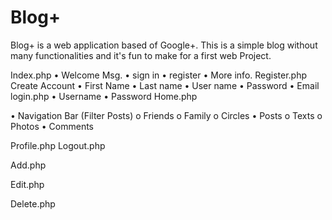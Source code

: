 # Blog+
Blog+ is a web application based of Google+. This is a simple blog without many functionalities and it's fun to make for a first web Project.  

Index.php
•	Welcome Msg.
•	sign in
•	register
•	More info.
Register.php
Create Account
•	First Name
•	Last name
•	User name
•	Password
•	Email
login.php
•	Username
•	Password
Home.php
     
•	Navigation Bar (Filter Posts)
o	Friends
o	Family
o	Circles
•	Posts
o	Texts
o	Photos
•	Comments

Profile.php
Logout.php

Add.php

Edit.php

Delete.php



